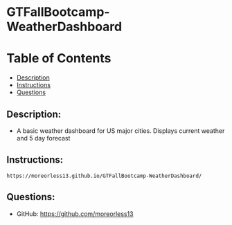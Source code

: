 # GTFallBootcamp-WeatherDashboard
# Table of Contents

- [Description](#Description)
- [Instructions](#Instructions)
- [Questions](#Questions)

    
## Description:


* A basic weather dashboard for US major cities. Displays current weather and 5 day forecast

## Instructions:
```
https://moreorless13.github.io/GTFallBootcamp-WeatherDashboard/
```
     
## Questions:

* GitHub: https://github.com/moreorless13

